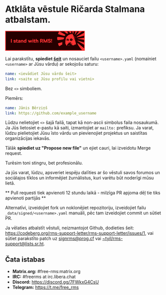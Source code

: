 # Atklāta vēstule Ričarda Stalmana atbalstam.
[![Add this badge to your repo!](assets/badge-64-w-border.png)](https://github.com/rms-support-letter/rms-support-letter.github.io/new/master/_data/signed)

Lai parakstītu, **spiediet [šeit](https://github.com/rms-support-letter/rms-support-letter.github.io/new/master/_data/signed)** un nosauciet failu `<username>.yaml` (nomainiet `<username>` ar Jūsu vārdu) ar sekojošu saturu:

```yaml
name: <ievādiet Jūsu vārdu šeit>
link: <saite uz Jūsu profilu vai vietni>
```

Bez `<>` simboliem.

Piemērs:
```yaml
name: Jānis Bērziņš
link: https://github.com/example_username
```

Lūdzu nelietojiet `<>` šajā failā, tapat kā non-ascii simbolus faila nosaukumā.
Ja Jūs lietosiet e-pastu kā saiti, izmantojiet ar `mailto:` prefiksu.
Ja varat, lūdzu pielietojiet Jūsu īsto vārdu un pievienojiet projektus un saistītas organizācijas iekavās.

Tālāk **spiediet uz "Propose new file"** un ejiet cauri, lai izveidotu Merge request.

Turēsim toni stingru, bet profesionālu.

Ja jūs varat, lūdzu, apsveriet iespēju dalīties ar šo vēstuli savos forumos un sociālajos tīklos un informējiet žurnālistus, kuri varētu būt noderīgi mūsu lietā.

** Pull requesti tiek apvienoti 12 stundu laikā - milzīga PR apjoma dēļ tie tiks apvienoti partijās **

Alternatīvi, izveidojiet fork un noklonējiet repozitoriju, izveidojiet failu `_data/signed/<username>.yaml` manuāli, pēc tam izveidojiet commit un sūtiet PR.

Ja vēlaties atbalstīt vēstuli, neizmantojot Github, dodieties šeit: https://codeberg.org/rms-support-letter/rms-support-letter/issues/1, 
vai sūtiet parakstīto patch uz [signrms@prog.cf](mailto:signrms@prog.cf) vai [~tyil/rms-support@lists.sr.ht](mailto:~tyil/rms-support@lists.sr.ht).

## Čata istabas

- **Matrix.org:** #free-rms:matrix.org
- **IRC:** #freerms at irc.libera.chat
- **Discord:** https://discord.gg/7FWkxG4CsU
- **Telegram:** https://t.me/free_rms
